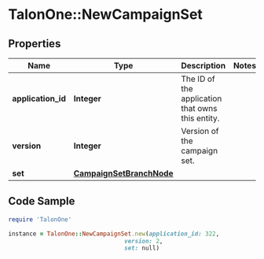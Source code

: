# TalonOne::NewCampaignSet

## Properties

Name | Type | Description | Notes
------------ | ------------- | ------------- | -------------
**application_id** | **Integer** | The ID of the application that owns this entity. | 
**version** | **Integer** | Version of the campaign set. | 
**set** | [**CampaignSetBranchNode**](CampaignSetBranchNode.md) |  | 

## Code Sample

```ruby
require 'TalonOne'

instance = TalonOne::NewCampaignSet.new(application_id: 322,
                                 version: 2,
                                 set: null)
```


